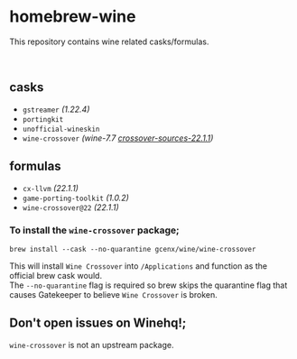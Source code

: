 # homebrew-wine
This repository contains wine related casks/formulas.

<br>

## casks
- `gstreamer` *(1.22.4)*
- `portingkit`
- `unofficial-wineskin`
- `wine-crossover`     *(wine-7.7 [crossover-sources-22.1.1](https://media.codeweavers.com/pub/crossover/source/crossover-sources-22.1.1.tar.gz))*

## formulas
- `cx-llvm` *(22.1.1)*
- `game-porting-toolkit` *(1.0.2)*
- `wine-crossover@22` *(22.1.1)*

### To install the `wine-crossover` package;
```
brew install --cask --no-quarantine gcenx/wine/wine-crossover
```
This will install `Wine Crossover` into `/Applications` and function as the official brew cask would.\
The `--no-quarantine` flag is required so brew skips the quarantine flag that causes Gatekeeper to believe `Wine Crossover` is broken.

## Don't open issues on Winehq!;
`wine-crossover` is not an upstream package.

